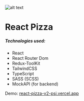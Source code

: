 ![alt text](https://i.imgur.com/luy5cif.jpg)
# React Pizza
##### Technologies used:
- React
- React Router Dom
- Redux-ToolKit
- TailwindCSS
- TypeScript
- SASS (SCSS)
- MockAPI (for backend)

Demo: [react-pizza-v2-psi.vercel.app](https://react-pizza-v2-psi.vercel.app/)
